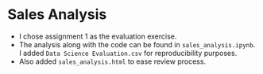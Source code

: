 # Sales Analysis
* I chose assignment 1 as the evaluation exercise.
* The analysis along with the code can be found in `sales_analysis.ipynb`. I added `Data Science Evaluation.csv` for reproducibility purposes.
* Also added `sales_analysis.html` to ease review process.

